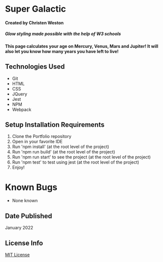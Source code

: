 # Super Galactic

#### Created by Christen Weston
##### Glow styling made possible with the help of W3 schools

#### This page calculates your age on Mercury, Venus, Mars and Jupiter! It will also let you know how many years you have left to live!

## Technologies Used

* Git
* HTML
* CSS
* JQuery
* Jest
* NPM
* Webpack

## Setup Installation Requirements

1. Clone the Portfolio repository
2. Open in your favorite IDE
3. Run 'npm install' (at the root level of the project)
4. Run 'npm run build' (at the root level of the project)
5. Run 'npm run start' to see the project (at the root level of the project)
6. Run 'npm test' to test using jest (at the root level of the project)
7. Enjoy!

# Known Bugs
* None known

## Date Published
January 2022

## License Info
[MIT License](https://opensource.org/licenses/MIT)